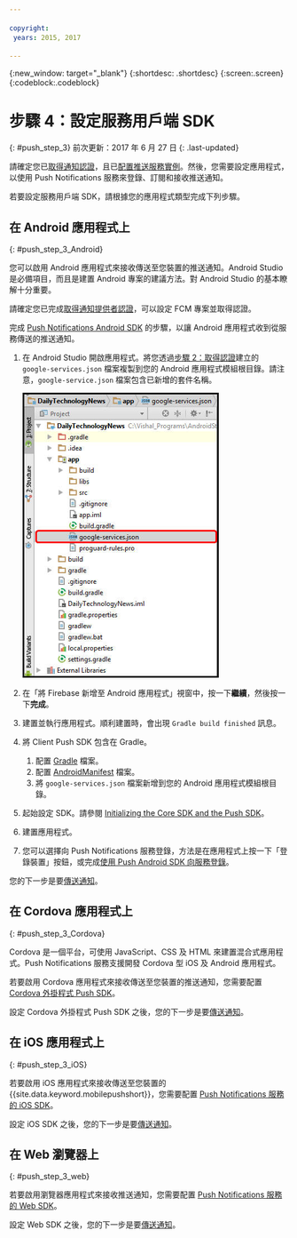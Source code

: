 ```yaml
---

copyright:
 years: 2015, 2017

---
```


{:new_window: target="_blank"}
{:shortdesc: .shortdesc}
{:screen:.screen}
{:codeblock:.codeblock}

# 步驟 4：設定服務用戶端 SDK
{: #push_step_3}
前次更新：2017 年 6 月 27 日
{: .last-updated}

請確定您已[取得通知認證](push_step_1.html)，且已[配置推送服務實例](push_step_2.html)。然後，您需要設定應用程式，以使用 Push Notifications 服務來登錄、訂閱和接收推送通知。 

若要設定服務用戶端 SDK，請根據您的應用程式類型完成下列步驟。

## 在 Android 應用程式上
{: #push_step_3_Android}

您可以啟用 Android 應用程式來接收傳送至您裝置的推送通知。Android Studio 是必備項目，而且是建置 Android 專案的建議方法。對 Android Studio 的基本瞭解十分重要。

請確定您已完成[取得通知提供者認證](push_step_1.html)，可以設定 FCM 專案並取得認證。

完成 [Push Notifications Android SDK](https://github.com/ibm-bluemix-mobile-services/bms-clientsdk-android-push/tree/Doc) 的步驟，以讓 Android 應用程式收到從服務傳送的推送通知。 

1. 在 Android Studio 開啟應用程式。將您透過[步驟 2：取得認證](push_step_1.html)建立的 `google-services.json` 檔案複製到您的 Android 應用程式模組根目錄。請注意，`google-service.json` 檔案包含已新增的套件名稱。

    ![將 json 檔案新增至應用程式的根目錄](images/FCM_7.jpg)

2. 在「將 Firebase 新增至 Android 應用程式」視窗中，按一下**繼續**，然後按一下**完成**。 
3. 建置並執行應用程式。順利建置時，會出現 `Gradle build finished` 訊息。
4. 將 Client Push SDK 包含在 Gradle。
	1. 配置 [Gradle](https://github.com/ibm-bluemix-mobile-services/bms-clientsdk-android-push/tree/Doc#configure-gradle) 檔案。 
	2. 配置 [AndroidManifest](https://github.com/ibm-bluemix-mobile-services/bms-clientsdk-android-push/tree/Doc#configure-androidmanifest) 檔案。
	3. 將 `google-services.json` 檔案新增到您的 Android 應用程式模組根目錄。
5. 起始設定 SDK。請參閱 [Initializing the Core SDK and the Push SDK](https://github.com/ibm-bluemix-mobile-services/bms-clientsdk-android-push/tree/Doc#initializing-the-core-sdk-and-the-push-sdk)。
6. 建置應用程式。
7. 您可以選擇向 Push Notifications 服務登錄，方法是在應用程式上按一下「登錄裝置」按鈕，或完成[使用 Push Android SDK 向服務登錄](https://github.com/ibm-bluemix-mobile-services/bms-clientsdk-android-push/tree/Doc#register-to-push-notifications-ervice)。

您的下一步是要[傳送通知](push_step_4.html)。


## 在 Cordova 應用程式上
{: #push_step_3_Cordova}

Cordova 是一個平台，可使用 JavaScript、CSS 及 HTML 來建置混合式應用程式。Push Notifications 服務支援開發 Cordova 型 iOS 及 Android 應用程式。

若要啟用 Cordova 應用程式來接收傳送至您裝置的推送通知，您需要配置 [Cordova 外掛程式 Push SDK](https://github.com/ibm-bluemix-mobile-services/bms-clientsdk-cordova-plugin-push/tree/Doc#ios-app)。

設定 Cordova 外掛程式 Push SDK 之後，您的下一步是要[傳送通知](push_step_4.html)。


## 在 iOS 應用程式上
{: #push_step_3_iOS}

若要啟用 iOS 應用程式來接收傳送至您裝置的 {{site.data.keyword.mobilepushshort}}，您需要配置 [Push Notifications 服務的 iOS SDK](https://github.com/ibm-bluemix-mobile-services/bms-clientsdk-swift-push/tree/Doc#setup-client-application)。 

設定 iOS SDK 之後，您的下一步是要[傳送通知](push_step_4.html)。


## 在 Web 瀏覽器上
{: #push_step_3_web}

若要啟用瀏覽器應用程式來接收推送通知，您需要配置 [Push Notifications 服務的 Web SDK](https://github.com/ibm-bluemix-mobile-services/bms-clientsdk-javascript-webpush/blob/Doc/README.md)。

設定 Web SDK 之後，您的下一步是要[傳送通知](push_step_4.html)。
